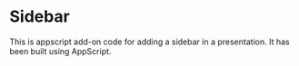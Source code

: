 # Sidebar

This is appscript add-on code for adding a sidebar in a presentation. It has been built using AppScript.
